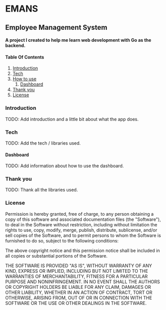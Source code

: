 # EMANS

## Employee Management System

#### A project I created to help me learn web development with Go as the backend.

#### Table Of Contents

1.  [Introduction](#introduction)
2.  [Tech](#tech)
3.  [How to use](#how-to-use)
    1.  [Dashboard](#dashboard)
5.  [Thank you](#thank-you)
6.  [License](#license)

### Introduction
TODO: Add introduction and a little bit about what the app does.


### Tech
TODO: Add the tech / libraries used.

#### Dashboard
TODO: Add information about how to use the dashboard.
### Thank you
TODO: Thank all the libraries used.
### License

Permission is hereby granted, free of charge, to any person obtaining a copy of this software and associated documentation files (the "Software"), to deal in the Software without restriction, including without limitation the rights to use, copy, modify, merge, publish, distribute, sublicense, and/or sell copies of the Software, and to permit persons to whom the Software is furnished to do so, subject to the following conditions:

The above copyright notice and this permission notice shall be included in all copies or substantial portions of the Software.

THE SOFTWARE IS PROVIDED "AS IS", WITHOUT WARRANTY OF ANY KIND, EXPRESS OR IMPLIED, INCLUDING BUT NOT LIMITED TO THE WARRANTIES OF MERCHANTABILITY, FITNESS FOR A PARTICULAR PURPOSE AND NONINFRINGEMENT. IN NO EVENT SHALL THE AUTHORS OR COPYRIGHT HOLDERS BE LIABLE FOR ANY CLAIM, DAMAGES OR OTHER LIABILITY, WHETHER IN AN ACTION OF CONTRACT, TORT OR OTHERWISE, ARISING FROM, OUT OF OR IN CONNECTION WITH THE SOFTWARE OR THE USE OR OTHER DEALINGS IN THE SOFTWARE.

